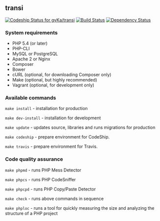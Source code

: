 ## transi

[![Codeship Status for gyKa/transi](https://www.codeship.io/projects/72b86db0-0c02-0132-b895-1a6ea54ccc5e/status)](https://www.codeship.io/projects/32092)
[![Build Status](https://travis-ci.org/gyKa/transi.svg?branch=master)](https://travis-ci.org/gyKa/transi)
[![Dependency Status](https://www.versioneye.com/user/projects/53ee6f0f13bb06f7cc000330/badge.svg?style=flat)](https://www.versioneye.com/user/projects/53ee6f0f13bb06f7cc000330)

### System requirements

* PHP 5.4 (or later)
* PHP-CLI
* MySQL or PostgreSQL
* Apache 2 or Nginx
* Composer
* Bower
* cURL (optional, for downloading Composer only)
* Make (optional, but highly recommended)
* Vagrant (optional, for development only)

### Available commands

`make install` - installation for production

`make dev-install` - installation for development

`make update` - updates source, libraries and runs migrations for production

`make codeship` - prepare environment for CodeShip.

`make travis` - prepare environment for Travis.

### Code quality assurance

`make phpmd` - runs PHP Mess Detector

`make phpcs` - runs PHP CodeSniffer

`make phpcpd` - runs PHP Copy/Paste Detector

`make check` - runs above commands in sequence

`make phploc` - runs a tool for quickly measuring the size and analyzing the structure of a PHP project
